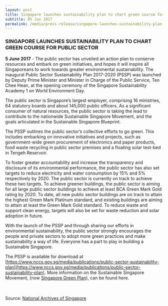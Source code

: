 ```yaml
---
layout: post
title: Singapore launches sustainability plan to chart green course for public sector
subtitle: 05 Jun 2017
permalink: /media/press-release/singapore-launches-sustainability-plan-to-chart-green-course-for-public-sector
---
```

### SINGAPORE LAUNCHES SUSTAINABILITY PLAN TO CHART GREEN COURSE FOR PUBLIC SECTOR

**5 June 2017** -  The public sector has unveiled an action plan to conserve resources and embark on green initiatives, and hopes it will inspire all Singaporeans to work towards greater environmental sustainability. The inaugural Public Sector Sustainability Plan 2017-2020 (PSSP) was launched by Deputy Prime Minister and Minister in Charge of the Public Service, Teo Chee Hean, at the opening ceremony of the Singapore Sustainability Academy 1 on World Environment Day.

The public sector is Singapore’s largest employer, comprising 16 ministries, 64 statutory boards and about 145,000 public officers. As a significant consumer of natural resources, the public sector is taking the lead to contribute to the nationwide Sustainable Singapore Movement, and the goals articulated in the Sustainable Singapore Blueprint.

The PSSP outlines the public sector’s collective efforts to go green. This includes embarking on innovative initiatives and projects, such as government-wide green procurement of electronics and paper products, food waste recycling in public sector premises and a floating solar test-bed in Tengeh Reservoir.

To foster greater accountability and increase the transparency and disclosure of its environmental performance, the public sector has also set targets to reduce electricity and water consumption by 15% and 5% respectively by 2020. The public sector is currently on track to achieve these two targets. To achieve greener buildings, the public sector is aiming for all large public sector buildings to achieve at least BCA Green Mark Gold rating by 2020. To date, all new public sector buildings are on track to attain the highest Green Mark Platinum standard, and existing buildings are aiming to attain at least the Green Mark Gold standard. To reduce waste and support clean energy, targets will also be set for waste reduction and solar adoption in future.

With the launch of the PSSP and through sharing our efforts in environmental sustainability, the public sector strongly encourages the people and private sectors to adopt more green practices and make sustainability a way of life. Everyone has a part to play in building a Sustainable Singapore.

The PSSP is available for download at [https://www.nccs.gov.sg/media/publications/public-sector-sustainability-plan](https://www.nccs.gov.sg/media/publications/public-sector-sustainability-plan).  More information on the Sustainable Singapore Movement, (now [Singapore Green Plan](https://www.greenplan.gov.sg/resources/2021-02-10-press-release-on-green-plan)), can be found here.
<br><br><br>

Source: [National Archives of Singapore](https://www.nas.gov.sg/archivesonline/data/pdfdoc/20170605003/Press%20Release%20-%20Public%20Sector%20Sustainability%20Plan.pdf)